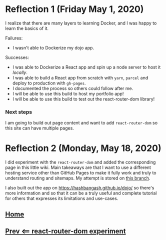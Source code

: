 # Reflection 1 (Friday May 1, 2020)

I realize that there are many layers to learning Docker, and I was happy to learn the basics of it.

Failures:
- I wasn't able to Dockerize my dojo app.

Successes:
- I was able to Dockerize a React app and spin up a node server to host it *locally*.
- I was able to build a React app from scratch with `yarn`, `parcel` and deploy to production with `gh-pages`.
- I documented the process so others could follow after me.
- I will be able to use this build to host my portfolio app!
- I will be able to use this build to test out the react-router-dom library!

### Next steps

I am going to build out page content and want to add `react-router-dom` so this site can have multiple pages.

# Reflection 2 (Monday, May 18, 2020)

I did experiment with the `react-router-dom` and added the corresponding page in this little wiki. Main takeaways are that I want to use a different hosting service other than GitHub Pages to make it fully work and truly to understand routing and sitemaps. My attempt is stored on [this branch](https://github.com/hashbangash/dojo/tree/react-router-dom-attempt).

I also built out the app on <https://hashbangash.github.io/dojo/> so there's more information and so that it can be a truly useful and complete tutorial for others that expresses its limitations and use-cases.

## [Home](./../README.md)
## [Prev <== react-router-dom experiment](./router.md)
